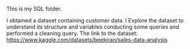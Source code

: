 This is my SQL folder.

I obtained a dataset containing customer data.
I Explore the dataset to understand its structure and variables conducting some queries and performed a cleaning query.
The link to the dataset: https://www.kaggle.com/datasets/beekiran/sales-data-analysis
